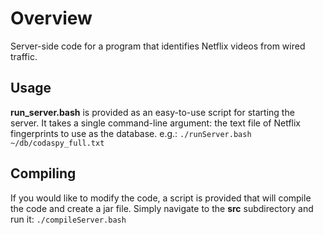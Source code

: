 # Overview
Server-side code for a program that identifies Netflix videos from wired traffic.

## Usage
__run_server.bash__ is provided as an easy-to-use script for starting the server. It takes a single command-line argument: the text file of Netflix fingerprints to use as the database. e.g.: `./runServer.bash ~/db/codaspy_full.txt`

## Compiling
If you would like to modify the code, a script is provided that will compile the code and create a jar file. Simply navigate to the __src__ subdirectory and run it: `./compileServer.bash`
